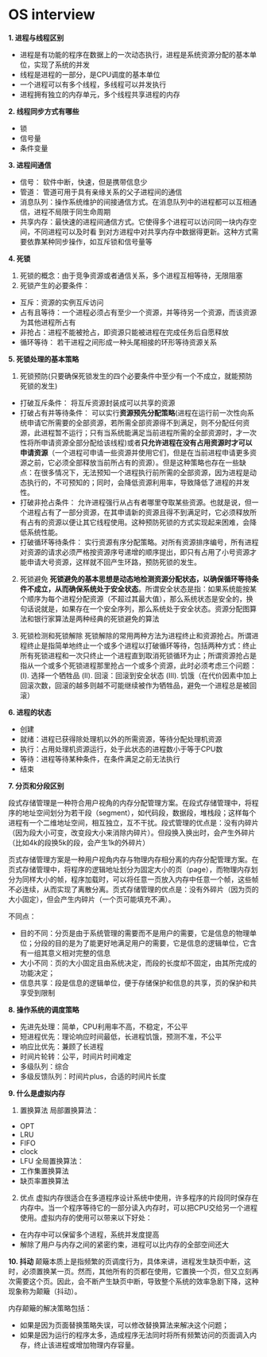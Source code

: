 # OS interview

**1. 进程与线程区别**

- 进程是有功能的程序在数据上的一次动态执行，进程是系统资源分配的基本单位，实现了系统的并发
- 线程是进程的一部分，是CPU调度的基本单位
- 一个进程可以有多个线程，多线程可以并发执行
- 进程拥有独立的内存单元，多个线程共享进程的内存

**2. 线程同步方式有哪些**

- 锁
- 信号量
- 条件变量

**3. 进程间通信**

- 信号： 软件中断，快速，但是携带信息少
- 管道： 管道可用于具有亲缘关系的父子进程间的通信
- 消息队列：操作系统维护的间接通信方式。在消息队列中的进程都可以互相通信，进程不局限于同生命周期
- 共享内存：最快速的进程间通信方式。它使得多个进程可以访问同一块内存空间，不同进程可以及时看 到对方进程中对共享内存中数据得更新。这种方式需要依靠某种同步操作，如互斥锁和信号量等

**4. 死锁**

1) 死锁的概念：由于竞争资源或者通信关系，多个进程互相等待，无限阻塞
2) 死锁产生的必要条件：
- 互斥：资源的实例互斥访问
- 占有且等待：一个进程必须占有至少一个资源，并等待另一个资源，而该资源为其他进程所占有
- 非抢占：进程不能被抢占，即资源只能被进程在完成任务后自愿释放
- 循环等待： 若干进程之间形成一种头尾相接的环形等待资源关系 

**5. 死锁处理的基本策略**

1. 死锁预防(只要确保死锁发生的四个必要条件中至少有一个不成立，就能预防死锁的发生)
- 打破互斥条件：
将互斥资源封装成可以共享的资源
- 打破占有并等待条件：
可以实行**资源预先分配策略**(进程在运行前一次性向系统申请它所需要的全部资源，若所需全部资源得不到满足，则不分配任何资源，此进程暂不运行；只有当系统能满足当前进程所需的全部资源时，才一次性将所申请资源全部分配给该线程)或者**只允许进程在没有占用资源时才可以申请资源**（一个进程可申请一些资源并使用它们，但是在当前进程申请更多资源之前，它必须全部释放当前所占有的资源）。但是这种策略也存在一些缺点：在很多情况下，无法预知一个进程执行前所需的全部资源，因为进程是动态执行的，不可预知的；同时，会降低资源利用率，导致降低了进程的并发性。
- 打破非抢占条件：
允许进程强行从占有者哪里夺取某些资源。也就是说，但一个进程占有了一部分资源，在其申请新的资源且得不到满足时，它必须释放所有占有的资源以便让其它线程使用。这种预防死锁的方式实现起来困难，会降低系统性能。
- 打破循环等待条件：
实行资源有序分配策略。对所有资源排序编号，所有进程对资源的请求必须严格按资源序号递增的顺序提出，即只有占用了小号资源才能申请大号资源，这样就不回产生环路，预防死锁的发生。

2. 死锁避免
**死锁避免的基本思想是动态地检测资源分配状态，以确保循环等待条件不成立，从而确保系统处于安全状态**。所谓安全状态是指：如果系统能按某个顺序为每个进程分配资源（不超过其最大值），那么系统状态是安全的，换句话说就是，如果存在一个安全序列，那么系统处于安全状态。资源分配图算法和银行家算法是两种经典的死锁避免的算法

3. 死锁检测和死锁解除
死锁解除的常用两种方法为进程终止和资源抢占。所谓进程终止是指简单地终止一个或多个进程以打破循环等待，包括两种方式：终止所有死锁进程和一次只终止一个进程直到取消死锁循环为止；所谓资源抢占是指从一个或多个死锁进程那里抢占一个或多个资源，此时必须考虑三个问题：
(I). 选择一个牺牲品
(II). 回滚：回滚到安全状态
(III). 饥饿（在代价因素中加上回滚次数，回滚的越多则越不可能继续被作为牺牲品，避免一个进程总是被回滚）

**6. 进程的状态**

- 创建
- 就绪：进程已获得除处理机以外的所需资源，等待分配处理机资源
- 执行：占用处理机资源运行，处于此状态的进程数小于等于CPU数
- 等待：进程等待某种条件，在条件满足之前无法执行
- 结束

**7. 分页和分段区别**

段式存储管理是一种符合用户视角的内存分配管理方案。在段式存储管理中，将程序的地址空间划分为若干段（segment），如代码段，数据段，堆栈段；这样每个进程有一个二维地址空间，相互独立，互不干扰。段式管理的优点是：没有内碎片（因为段大小可变，改变段大小来消除内碎片）。但段换入换出时，会产生外碎片（比如4k的段换5k的段，会产生1k的外碎片）

页式存储管理方案是一种用户视角内存与物理内存相分离的内存分配管理方案。在页式存储管理中，将程序的逻辑地址划分为固定大小的页（page），而物理内存划分为同样大小的帧，程序加载时，可以将任意一页放入内存中任意一个帧，这些帧不必连续，从而实现了离散分离。页式存储管理的优点是：没有外碎片（因为页的大小固定），但会产生内碎片（一个页可能填充不满）。

不同点：

- 目的不同：分页是由于系统管理的需要而不是用户的需要，它是信息的物理单位；分段的目的是为了能更好地满足用户的需要，它是信息的逻辑单位，它含有一组其意义相对完整的信息
- 大小不同：页的大小固定且由系统决定，而段的长度却不固定，由其所完成的功能决定；
- 信息共享：段是信息的逻辑单位，便于存储保护和信息的共享，页的保护和共享受到限制

**8. 操作系统的调度策略**

- 先进先处理：简单，CPU利用率不高，不稳定，不公平
- 短进程优先：理论响应时间最低，长进程饥饿，预测不准，不公平
- 响应比优先：兼顾了长进程
- 时间片轮转：公平，时间片时间难定
- 多级队列：综合
- 多级反馈队列：时间片plus，合适的时间片长度

**9. 什么是虚拟内存**

1. 置换算法
局部置换算法：
- OPT
- LRU
- FIFO
- clock
- LFU
全局置换算法：
- 工作集置换算法
- 缺页率置换算法

2. 优点
虚拟内存很适合在多道程序设计系统中使用，许多程序的片段同时保存在内存中。当一个程序等待它的一部分读入内存时，可以把CPU交给另一个进程使用。虚拟内存的使用可以带来以下好处：

- 在内存中可以保留多个进程，系统并发度提高
- 解除了用户与内存之间的紧密约束，进程可以比内存的全部空间还大

**10. 抖动**
颠簸本质上是指频繁的页调度行为，具体来讲，进程发生缺页中断，这时，必须置换某一页。然而，其他所有的页都在使用，它置换一个页，但又立刻再次需要这个页。因此，会不断产生缺页中断，导致整个系统的效率急剧下降，这种现象称为颠簸（抖动）。

内存颠簸的解决策略包括：
- 如果是因为页面替换策略失误，可以修改替换算法来解决这个问题；
- 如果是因为运行的程序太多，造成程序无法同时将所有频繁访问的页面调入内存，终止该进程或增加物理内存容量。
